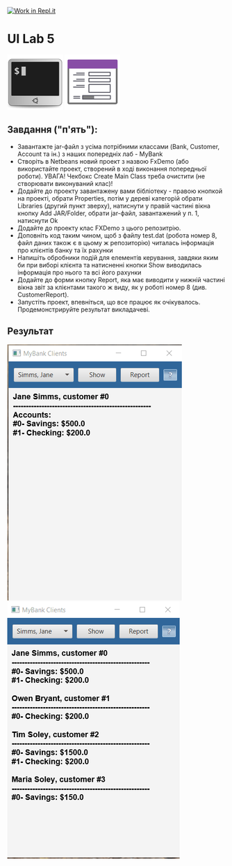 [![Work in Repl.it](https://classroom.github.com/assets/work-in-replit-14baed9a392b3a25080506f3b7b6d57f295ec2978f6f33ec97e36a161684cbe9.svg)](https://classroom.github.com/online_ide?assignment_repo_id=2824523&assignment_repo_type=AssignmentRepo)
# UI Lab 5
![](terminal-icon.png)
![](gui-icon.png)

## Завдання ("п'ять"):
* Завантажте jar-файл з усіма потрібними классами (Bank, Customer, Account та ін.) з наших попередніх лаб - MyBank
* Створіть в Netbeans новий проект з назвою FxDemo (або використайте проект, створений в ході виконання попередньої роботи). УВАГА! Чекбокс Create Main Class треба очистити (не створювати виконуваний клас)!
* Додайте до проекту завантажену вами бібліотеку - правою кнопкой на проекті, обрати Properties, потім у дереві категорій обрати Libraries (другий пункт зверху), натиснути у правій частині вікна кнопку Add JAR/Folder, обрати jar-файл, завантажений у п. 1, натиснути Ok
* Додайте до проекту клас FXDemo з цього репозитрію.
* Доповніть код таким чином, щоб з файлу test.dat (робота номер 8, файл даних також є в цьому ж репозиторію) читалась інформація про клієнтів банку та їх рахунки
* Напишіть обробники подій для елементів керування, завдяки яким би при виборі клієнта та натисненні кнопки Show виводилась інформація про нього та всі його рахунки
* Додайте до форми кнопку Report, яка має виводити у нижній частині вікна звіт за клієнтами такого ж виду, як у роботі номер 8 (див. CustomerReport).
* Запустіть проект, впевніться, що все працює як очікувалось. Продемонстрируйте результат викладачеві.
## Результат
![](Show.png)
![](Report.png)
